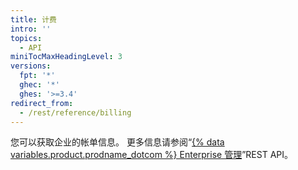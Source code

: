 ```yaml
---
title: 计费
intro: ''
topics:
  - API
miniTocMaxHeadingLevel: 3
versions:
  fpt: '*'
  ghec: '*'
  ghes: '>=3.4'
redirect_from:
  - /rest/reference/billing
---
```


您可以获取企业的帐单信息。 更多信息请参阅“[{% data variables.product.prodname_dotcom %} Enterprise 管理](/rest/reference/enterprise-admin#billing)”REST API。
